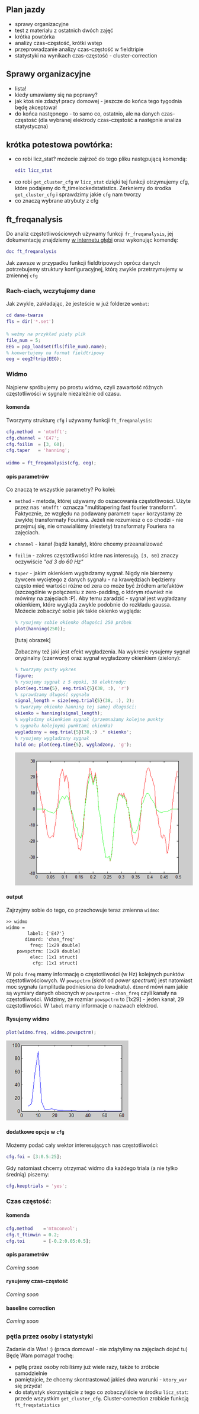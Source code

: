 
## Plan jazdy
* sprawy organizacyjne
* test z materiału z ostatnich dwóch zajęć
* krótka powtórka
* analizy czas-częstość, krótki wstęp
* przeprowadzanie analizy czas-częstość w fieldtripie
* statystyki na wynikach czas-częstość - cluster-correction

## Sprawy organizacyjne
* lista!
* kiedy umawiamy się na poprawy?
* jak ktoś nie zdażył pracy domowej - jeszcze do końca tego tygodnia będę akceptował
* do końca następnego - to samo co, ostatnio, ale na danych czas-częstość (dla wybranej elektrody czas-częstość a następnie analiza statystyczna)

## krótka potestowa powtórka:
* co robi licz_stat?
  możecie zajrzeć do tego pliku następującą komendą:
  ```matlab
  edit licz_stat
  ```
* co robi `get_cluster_cfg`
  w `licz_stat` dzięki tej funkcji otrzymujemy cfg, które podajemy do ft_timelockedstatistics.
  Zerkniemy do środka `get_cluster_cfg` i sprawdzimy jakie `cfg` nam tworzy
* co znaczą wybrane atrybuty z cfg


## ft_freqanalysis

Do analiz częstotliwościowych używamy funkcji `fr_freqanalysis`, jej dokumentację znajdziemy [w internetu głębi](http://www.fieldtriptoolbox.org/reference/ft_freqanalysis) oraz wykonując komendę:
```matlab
doc ft_freqanalysis
```

Jak zawsze w przypadku funkcji fieldtripowych oprócz danych potrzebujemy struktury konfiguracyjnej, którą zwykle przetrzymujemy w zmiennej `cfg`

### Rach-ciach, wczytujemy dane
Jak zwykle, zakładając, że jesteście w już folderze `wombat`:
```matlab
cd dane-twarze
fls = dir('*.set')

% weźmy na przykład piąty plik
file_num = 5;
EEG = pop_loadset(fls(file_num).name);
% konwertujemy na format fieldtripowy
eeg = eeg2ftrip(EEG);
```

### Widmo
Najpierw spróbujemy po prostu widmo, czyli zawartość różnych częstotliwości w sygnale niezależnie od czasu. 

#### komenda
Tworzymy strukturę `cfg` i używamy funkcji `ft_freqanalysis`:
```matlab
cfg.method  = 'mtmfft';
cfg.channel = 'E47';
cfg.foilim  = [3, 60];
cfg.taper   = 'hanning';

widmo = ft_freqanalysis(cfg, eeg);
```

#### opis parametrów
Co znaczą te wszystkie parametry? Po kolei:
- `method` - metoda, której używamy do oszacowania częstotliwości. Użyte przez nas `'mtmfft'` oznacza "multitapering fast fourier transform". Faktycznie, ze względu na podawany parametr `taper` korzystamy ze zwykłej transformaty Fouriera. Jeżeli nie rozumiesz o co chodzi - nie przejmuj się, nie omawialiśmy (niestety) transformaty Fouriera na zajęciach.
- `channel` - kanał (bądź kanały), które chcemy przeanalizować
- `foilim` - zakres częstotliwości które nas interesują. `[3, 60]` znaczy oczywiście *"od 3 do 60 Hz"*
- `taper` - jakim okienkiem wygładzamy sygnał. Nigdy nie bierzemy żywcem wyciętego z danych sygnału - na krawędziach będziemy często mieć wartości różne od zera co może być źródłem artefaktów (szczególnie w połączeniu z zero-padding, o którym również nie mówimy na zajęciach :P). Aby temu zaradzić - sygnał jest wygładzany okienkiem, które wygląda zwykle podobnie do rozkładu gaussa. Możecie zobaczyć sobie jak takie okienko wygląda:
  ```matlab
  % rysujemy sobie okienko długości 250 próbek
  plot(hanning(250));
  ```
  [tutaj obrazek]

  Zobaczmy też jaki jest efekt wygładzenia. Na wykresie rysujemy sygnał oryginalny (czerwony) oraz sygnał wygładzony okienkiem (zielony):
  ```matlab
  % tworzymy pusty wykres
  figure;
  % rysujemy sygnał z 5 epoki, 38 elektrody:
  plot(eeg.time{5}, eeg.trial{5}(38, :), 'r')
  % sprawdzamy długość sygnału
  signal_length = size(eeg.trial{5}(38, :), 2);
  % tworzymy okienko hanning tej samej długości:
  okienko = hanning(signal_length);
  % wygładzmy okienkiem sygnał (przemnażamy kolejne punkty
  % sygnału kolejnymi punktami okienka)
  wygladzony = eeg.trial{5}(38,:) .* okienko';
  % rysujemy wygładzony sygnał
  hold on; plot(eeg.time{5}, wygladzony, 'g');
  ```
  ![niewygładzony (czerwony) i wygładzony okienkiem (zieolny) sygnał EEG](grafiki/10_02_wygladzanie_okienkiem.PNG)

#### output
Zajrzyjmy sobie do tego, co przechowuje teraz zmienna `widmo`:
```
>> widmo
widmo = 
        label: {'E47'}
       dimord: 'chan_freq'
         freq: [1x29 double]
    powspctrm: [1x29 double]
         elec: [1x1 struct]
          cfg: [1x1 struct]
```

W polu `freq` mamy informację o częstotliwości (w Hz) kolejnych punktów częstotliwościowych. W `powspctrm` (skrót od *power spectrum*) jest natomiast moc sygnału (amplituda podniesiona do kwadratu). `dimord` mówi nam jakie są wymiary danych obecnych w `powspctrm` - `chan_freq` czyli kanały na częstotliwości. Widzimy, że rozmiar `powspctrm` to [1x29] - jeden kanał, 29 częstotliwości. W `label` mamy informacje o nazwach elektrod. 

#### Rysujemy widmo
```matlab
plot(widmo.freq, widmo.powspctrm);
```
![widmo z wyraźnym pikiem w alfie](grafiki/10_03_plot_widmo.PNG)


#### dodatkowe opcje w `cfg`
Możemy podać cały wektor interesujących nas częstotliwości:
```matlab
cfg.foi = [3:0.5:25];
```
Gdy natomiast chcemy otrzymać widmo dla każdego triala (a nie tylko średnią) piszemy:
```matlab
cfg.keeptrials = 'yes';
```

### Czas częstość:

#### komenda
```matlab
cfg.method    ='mtmconvol';
cfg.t_ftimwin = 0.2;
cfg.toi       = [-0.2:0.05:0.5];
```

#### opis parametrów
*Coming soon*

#### rysujemy czas-częstość
*Coming soon*

#### baseline correction
*Coming soon*

### pętla przez osoby i statystyki
Zadanie dla Was! :) (praca domowa! - nie zdążylimy na zajęciach dojsć tu)
Będę Wam pomagał trochę:
* pętlę przez osoby robiliśmy już wiele razy, także to zróbcie samodzielnie
* pamiętajcie, że chcemy skontrastować jakieś dwa warunki - `ktory_war` się przyda!
* do statystyk skorzystajcie z tego co zobaczyliście w środku `licz_stat`: przede wszystkim `get_cluster_cfg`. Cluster-correction zrobicie funkcją `ft_freqstatistics`